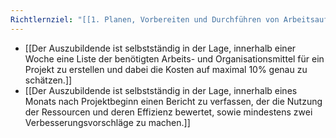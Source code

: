 ```yaml
---
Richtlernziel: "[[1. Planen, Vorbereiten und Durchführen von Arbeitsaufgaben in Abstimmung mit den kundenspezifischen Geschäfts- und Leistungsprozessen]]"
---
```

- [[Der Auszubildende ist selbstständig in der Lage, innerhalb einer Woche eine Liste der benötigten Arbeits- und Organisationsmittel für ein Projekt zu erstellen und dabei die Kosten auf maximal 10% genau zu schätzen.]]
- [[Der Auszubildende ist selbstständig in der Lage, innerhalb eines Monats nach Projektbeginn einen Bericht zu verfassen, der die Nutzung der Ressourcen und deren Effizienz bewertet, sowie mindestens zwei Verbesserungsvorschläge zu machen.]]